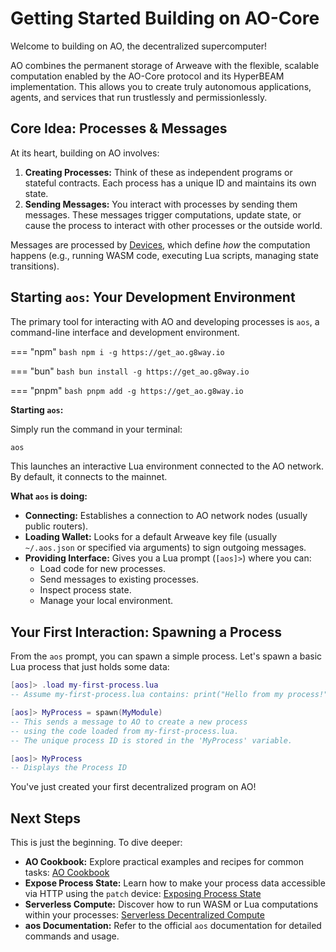 # Getting Started Building on AO-Core

Welcome to building on AO, the decentralized supercomputer!

AO combines the permanent storage of Arweave with the flexible, scalable computation enabled by the AO-Core protocol and its HyperBEAM implementation. This allows you to create truly autonomous applications, agents, and services that run trustlessly and permissionlessly.

## Core Idea: Processes & Messages

At its heart, building on AO involves:

1.  **Creating Processes:** Think of these as independent programs or stateful contracts. Each process has a unique ID and maintains its own state.
2.  **Sending Messages:** You interact with processes by sending them messages. These messages trigger computations, update state, or cause the process to interact with other processes or the outside world.

Messages are processed by [Devices](../begin/ao-devices.md), which define *how* the computation happens (e.g., running WASM code, executing Lua scripts, managing state transitions).

## Starting `aos`: Your Development Environment

The primary tool for interacting with AO and developing processes is `aos`, a command-line interface and development environment.

=== "npm"
    ```bash
    npm i -g https://get_ao.g8way.io
    ```

=== "bun"
    ```bash
    bun install -g https://get_ao.g8way.io
    ```

=== "pnpm"
    ```bash
    pnpm add -g https://get_ao.g8way.io
    ```

**Starting `aos`:**

Simply run the command in your terminal:

```bash
aos
```

This launches an interactive Lua environment connected to the AO network. By default, it connects to the mainnet.

**What `aos` is doing:**

*   **Connecting:** Establishes a connection to AO network nodes (usually public routers).
*   **Loading Wallet:** Looks for a default Arweave key file (usually `~/.aos.json` or specified via arguments) to sign outgoing messages.
*   **Providing Interface:** Gives you a Lua prompt (`[aos]>`) where you can:
    *   Load code for new processes.
    *   Send messages to existing processes.
    *   Inspect process state.
    *   Manage your local environment.

## Your First Interaction: Spawning a Process

From the `aos` prompt, you can spawn a simple process. Let's spawn a basic Lua process that just holds some data:

```lua
[aos]> .load my-first-process.lua
-- Assume my-first-process.lua contains: print("Hello from my process!")

[aos]> MyProcess = spawn(MyModule)
-- This sends a message to AO to create a new process
-- using the code loaded from my-first-process.lua.
-- The unique process ID is stored in the 'MyProcess' variable.

[aos]> MyProcess
-- Displays the Process ID
```

You've just created your first decentralized program on AO!

## Next Steps

This is just the beginning. To dive deeper:

*   **AO Cookbook:** Explore practical examples and recipes for common tasks: [AO Cookbook](https://cookbook_ao.arweave.net/)
*   **Expose Process State:** Learn how to make your process data accessible via HTTP using the `patch` device: [Exposing Process State](./exposing-process-state.md)
*   **Serverless Compute:** Discover how to run WASM or Lua computations within your processes: [Serverless Decentralized Compute](./serverless-decentralized-compute.md)
*   **aos Documentation:** Refer to the official `aos` documentation for detailed commands and usage.
